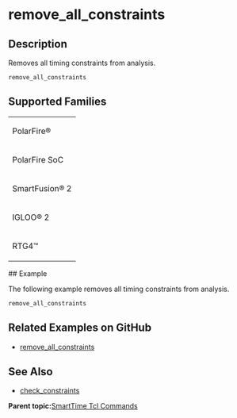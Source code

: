 # remove\_all\_constraints

## Description

Removes all timing constraints from analysis.

```
remove_all_constraints
```

## Supported Families

<table id="GUID-56F9E300-6CAB-48D0-9D92-B4EC8F62D904"><tbody><tr><td>

PolarFire®

</td></tr><tr><td>

PolarFire SoC

</td></tr><tr><td>

SmartFusion® 2

</td></tr><tr><td>

IGLOO® 2

</td></tr><tr><td>

RTG4™

</td></tr></tbody>
</table>## Example

The following example removes all timing constraints from analysis.

```
remove_all_constraints
```

## Related Examples on GitHub

-   [remove\_all\_constraints](https://github.com/MicrochipTech/Libero-SoC-Design-Suite-Tcl-Examples/tree/basic_tcl_examples/SmartTime/remove_all_constraints)

## See Also

-   [check\_constraints](GUID-0950CBD0-564F-4931-A877-286AFEF62950.md)

**Parent topic:**[SmartTime Tcl Commands](GUID-96623DD0-9D90-4AFA-90C3-B2BAEEE15670.md)

